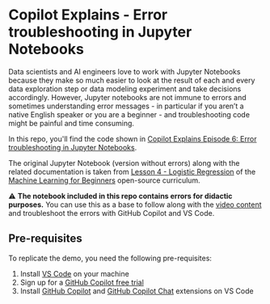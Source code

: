 # Copilot Explains - Error troubleshooting in Jupyter Notebooks

Data scientists and AI engineers love to work with Jupyter Notebooks because they make so much easier to look at the result of each and every data exploration step or data modeling experiment and take decisions accordingly.
However, Jupyter notebooks are not immune to errors and sometimes understanding error messages - in particular if you aren’t a native English speaker or you are a beginner - and troubleshooting code might be painful and time consuming. 

In this repo, you'll find the code shown in [Copilot Explains Episode 6: Error troubleshooting in Jupyter Notebooks]().

The original Jupyter Notebook (version without errors) along with the related documentation is taken from [Lesson 4 - Logistic Regression](https://github.com/microsoft/ML-For-Beginners/tree/main/2-Regression/4-Logistic) of the [Machine Learning for Beginners](https://github.com/microsoft/ML-For-Beginners/) open-source curriculum.

⚠️ **The notebook included in this repo contains errors for didactic purposes.** You can use this as a base to follow along with the [video content]() and troubleshoot the errors with GitHub Copilot and VS Code. 

## Pre-requisites
To replicate the demo, you need the following pre-requisites:
1. Install [VS Code](https://code.visualstudio.com/) on your machine
2. Sign up for a [GitHub Copilot free trial](https://github.com/github-copilot/signup) 
3. Install [GitHub Copilot](https://marketplace.visualstudio.com/items?itemName=GitHub.copilot) and [GitHub Copilot Chat](https://marketplace.visualstudio.com/items?itemName=GitHub.copilot-chat) extensions on VS Code 
